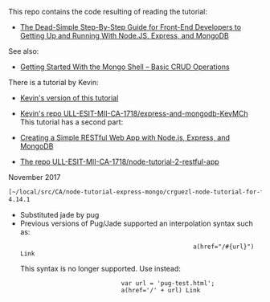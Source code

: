 This repo contains the code resulting of reading the tutorial:

* [The Dead-Simple Step-By-Step Guide for Front-End Developers to Getting Up and Running With Node.JS, Express, and MongoDB](https://closebrace.com/tutorials/2017-03-02/the-dead-simple-step-by-step-guide-for-front-end-developers-to-getting-up-and-running-with-nodejs-express-and-mongodb)

See also:

* [Getting Started With the Mongo Shell – Basic CRUD Operations](https://blog.kevinchisholm.com/javascript/mongodb/getting-started-with-the-mongo-shell-basic-crud-operations/)

There is a tutorial by Kevin:

* [Kevin's version of this tutorial](https://ull-esit-mii-ca-1718.github.io/express-and-mongodb-KevMCh/)
* [Kevin's repo ULL-ESIT-MII-CA-1718/express-and-mongodb-KevMCh](https://github.com/ULL-ESIT-MII-CA-1718/express-and-mongodb-KevMCh)
This tutorial has a second part:

* [Creating a Simple RESTful Web App with Node.js, Express, and MongoDB](https://closebrace.com/tutorials/2017-03-02/creating-a-simple-restful-web-app-with-nodejs-express-and-mongodb)
* [The repo ULL-ESIT-MII-CA-1718/node-tutorial-2-restful-app](https://github.com/ULL-ESIT-MII-CA-1718/node-tutorial-2-restful-app)

November 2017

```bash
[~/local/src/CA/node-tutorial-express-mongo/crguezl-node-tutorial-for-frontend-devs(master)]$ express --version
4.14.1
```

* Substituted jade by pug
* Previous versions of Pug/Jade supported an interpolation syntax such as:
	```
													a(href="/#{url}") Link
	```
	This syntax is no longer supported. Use instead:
	```
								var url = 'pug-test.html';
								a(href='/' + url) Link
	```

